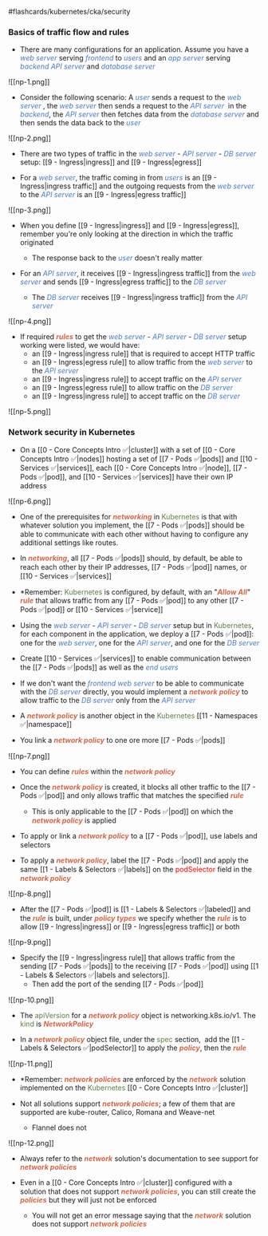#flashcards/kubernetes/cka/security

### Basics of traffic flow and rules

- There are many configurations for an application. Assume you have a <i><span style="color:#477bbe">web server</span></i> serving <i><span style="color:#477bbe">frontend</span></i> to <i><span style="color:#477bbe">users</span></i> and an <i><span style="color:#477bbe">app server</span></i> serving <i><span style="color:#477bbe">backend API server</span></i> and <i><span style="color:#477bbe">database server</span></i>

![[np-1.png]]

- Consider the following scenario: A <i><span style="color:#477bbe">user</span></i> sends a request to the <i><span style="color:#477bbe">web server</span></i> , the <i><span style="color:#477bbe">web server</span></i> then sends a request to the <i><span style="color:#477bbe">API server</span></i>  in the <i><span style="color:#477bbe">backend</span></i>, the <i><span style="color:#477bbe">API server</span></i> then fetches data from the <i><span style="color:#477bbe">database server</span></i> and then sends the data back to the <i><span style="color:#477bbe">user</span></i>

![[np-2.png]]

- There are two types of traffic in the <i><span style="color:#477bbe">web server</span></i> - <i><span style="color:#477bbe">API server</span></i> - <i><span style="color:#477bbe">DB server</span></i> setup: [[9 - Ingress|ingress]] and [[9 - Ingress|egress]]

- For a <i><span style="color:#477bbe">web server</span></i>, the traffic coming in from <i><span style="color:#477bbe">users</span></i> is an [[9 - Ingress|ingress traffic]] and the outgoing requests from the <i><span style="color:#477bbe">web server</span></i> to the <i><span style="color:#477bbe">API server</span></i> is an [[9 - Ingress|egress traffic]]

![[np-3.png]]

- When you define [[9 - Ingress|ingress]] and [[9 - Ingress|egress]], remember you're only looking at the direction in which the traffic originated
	- The response back to the <i><span style="color:#477bbe">user</span></i> doesn't really matter

- For an <i><span style="color:#477bbe">API server</span></i>, it receives [[9 - Ingress|ingress traffic]] from the <i><span style="color:#477bbe">web server</span></i> and sends [[9 - Ingress|egress traffic]] to the <i><span style="color:#477bbe">DB server</span></i>
	- The <i><span style="color:#477bbe">DB server</span></i> receives [[9 - Ingress|ingress traffic]] from the <i><span style="color:#477bbe">API server</span></i>

![[np-4.png]]

- If required <b><i><span style="color:#d46644">rules</span></i></b> to get the <i><span style="color:#477bbe">web server</span></i> - <i><span style="color:#477bbe">API server</span></i> - <i><span style="color:#477bbe">DB server</span></i> setup working were listed, we would have:
	- an [[9 - Ingress|ingress rule]] that is required to accept HTTP traffic
	- an [[9 - Ingress|egress rule]] to allow traffic from the <i><span style="color:#477bbe">web server</span></i> to the <i><span style="color:#477bbe">API server</span></i>
	- an [[9 - Ingress|ingress rule]] to accept traffic on the <i><span style="color:#477bbe">API server</span></i>
	- an [[9 - Ingress|egress rule]] to allow traffic on the <i><span style="color:#477bbe">DB server</span></i>
	- an [[9 - Ingress|ingress rule]] to accept traffic on the <i><span style="color:#477bbe">DB server</span></i>

![[np-5.png]]

### Network security in Kubernetes

- On a [[0 - Core Concepts Intro ✅|cluster]] with a set of [[0 - Core Concepts Intro ✅|nodes]] hosting a set of [[7 - Pods ✅|pods]] and [[10 - Services ✅|services]], each [[0 - Core Concepts Intro ✅|node]], [[7 - Pods ✅|pod]], and [[10 - Services ✅|services]] have their own IP address

![[np-6.png]]

- One of the prerequisites for <b><i><span style="color:#d46644">networking</span></i></b> in <span style="color:#5c7e3e">Kubernetes</span> is that with whatever solution you implement, the [[7 - Pods ✅|pods]] should be able to communicate with each other without having to configure any additional settings like routes.

- In <b><i><span style="color:#d46644">networking</span></i></b>, all [[7 - Pods ✅|pods]] should, by default, be able to reach each other by their IP addresses, [[7 - Pods ✅|pod]] names, or [[10 - Services ✅|services]]

- *Remember: <span style="color:#5c7e3e">Kubernetes</span> is configured, by default, with an "<b><i><span style="color:#d46644">Allow All</span></i></b>" <b><i><span style="color:#d46644">rule</span></i></b> that allows traffic from any [[7 - Pods ✅|pod]] to any other [[7 - Pods ✅|pod]] or [[10 - Services ✅|service]]

- Using the <i><span style="color:#477bbe">web server</span></i> - <i><span style="color:#477bbe">API server</span></i> - <i><span style="color:#477bbe">DB server</span></i> setup but in <span style="color:#5c7e3e">Kubernetes</span>, for each component in the application, we deploy a [[7 - Pods ✅|pod]]: one for the <i><span style="color:#477bbe">web server</span></i>, one for the <i><span style="color:#477bbe">API server</span></i>, and one for the <i><span style="color:#477bbe">DB server</span></i>

- Create [[10 - Services ✅|services]] to enable communication between the [[7 - Pods ✅|pods]] as well as the <i><span style="color:#477bbe">end users</span></i>

- If we don't want the <i><span style="color:#477bbe">frontend web server</span></i> to be able to communicate with the <i><span style="color:#477bbe">DB server</span></i> directly, you would implement a <b><i><span style="color:#d46644">network policy</span></i></b> to allow traffic to the <i><span style="color:#477bbe">DB server</span></i> only from the <i><span style="color:#477bbe">API server</span></i>

- A <b><i><span style="color:#d46644">network policy</span></i></b> is another object in the <span style="color:#5c7e3e">Kubernetes</span> [[11 - Namespaces ✅|namespace]]

- You link a <b><i><span style="color:#d46644">network policy</span></i></b> to one ore more [[7 - Pods ✅|pods]]

![[np-7.png]]

- You can define <b><i><span style="color:#d46644">rules</span></i></b> within the <b><i><span style="color:#d46644">network policy</span></i></b>

- Once the <b><i><span style="color:#d46644">network policy</span></i></b> is created, it blocks all other traffic to the [[7 - Pods ✅|pod]] and only allows traffic that matches the specified <b><i><span style="color:#d46644">rule</span></i></b>
	- This is only applicable to the [[7 - Pods ✅|pod]] on which the <b><i><span style="color:#d46644">network policy</span></i></b> is applied

- To apply or link a <b><i><span style="color:#d46644">network policy</span></i></b> to a [[7 - Pods ✅|pod]], use labels and selectors

- To apply a <b><i><span style="color:#d46644">network policy</span></i></b>, label the [[7 - Pods ✅|pod]] and apply the same [[1 - Labels & Selectors ✅|labels]] on the <span style="color:red">podSelector</span> field in the <b><i><span style="color:#d46644">network policy</span></i></b>

![[np-8.png]]

- After the [[7 - Pods ✅|pod]] is [[1 - Labels & Selectors ✅|labeled]] and the <b><i><span style="color:#d46644">rule</span></i></b> is built, under <b><i><span style="color:#d46644">policy types</span></i></b> we specify whether the <b><i><span style="color:#d46644">rule</span></i></b> is to allow [[9 - Ingress|ingress]] or [[9 - Ingress|egress traffic]] or both

![[np-9.png]]

- Specify the [[9 - Ingress|ingress rule]] that allows traffic from the sending [[7 - Pods ✅|pods]] to the receiving [[7 - Pods ✅|pod]] using [[1 - Labels & Selectors ✅|labels and selectors]].
	- Then add the port of the sending [[7 - Pods ✅|pod]]

![[np-10.png]]

- The <span style="color:#5c7e3e">apiVersion</span> for a <b><i><span style="color:#d46644">network policy</span></i></b> object is networking.k8s.io/v1. The <span style="color:#5c7e3e">kind</span> is <b><i><span style="color:#d46644">NetworkPolicy</span></i></b>

- In a <b><i><span style="color:#d46644">network policy</span></i></b> object file, under the <span style="color:#5c7e3e">spec</span> section,  add the [[1 - Labels & Selectors ✅|podSelector]] to apply the <b><i><span style="color:#d46644">policy</span></i></b>, then the <b><i><span style="color:#d46644">rule</span></i></b>

![[np-11.png]]

- *Remember: <b><i><span style="color:#d46644">network policies</span></i></b> are enforced by the <b><i><span style="color:#d46644">network</span></i></b> solution implemented on the <span style="color:#5c7e3e">Kubernetes</span> [[0 - Core Concepts Intro ✅|cluster]]

- Not all solutions support <b><i><span style="color:#d46644">network policies</span></i></b>; a few of them that are supported are kube-router, Calico, Romana and Weave-net
	- Flannel does not

![[np-12.png]]

- Always refer to the <b><i><span style="color:#d46644">network</span></i></b> solution's documentation to see support for <b><i><span style="color:#d46644">network policies</span></i></b>

- Even in a [[0 - Core Concepts Intro ✅|cluster]] configured with a solution that does not support <b><i><span style="color:#d46644">network policies</span></i></b>, you can still create the <b><i><span style="color:#d46644">policies</span></i></b> but they will just not be enforced
	- You will not get an error message saying that the <b><i><span style="color:#d46644">network</span></i></b> solution does not support <b><i><span style="color:#d46644">network policies</span></i></b>